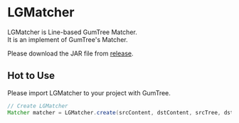 # LGMatcher
LGMatcher is Line-based GumTree Matcher.  
It is an implement of GumTree's Matcher.

Please download the JAR file from [release](https://github.com/kusumotolab/LGMatcher/releases).

## Hot to Use
Please import LGMatcher to your project with GumTree.
```java
// Create LGMatcher
Matcher matcher = LGMatcher.create(srcContent, dstContent, srcTree, dstTree, mappings);
```